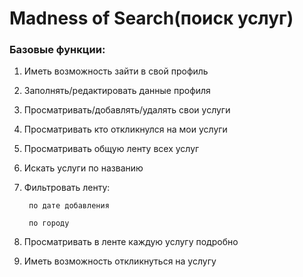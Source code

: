 # Madness of Search(поиск услуг)
### Базовые функции:
1. Иметь возможность зайти в свой профиль
2. Заполнять/редактировать данные профиля
3. Просматривать/добавлять/удалять свои услуги
4. Просматривать кто откликнулся на мои услуги
5. Просматривать общую ленту всех услуг
6. Искать услуги по названию
7. Фильтровать ленту:

    ``` по дате добавления```

    ``` по городу```
8. Просматривать в ленте каждую услугу подробно
9. Иметь возможность откликнуться на услугу
